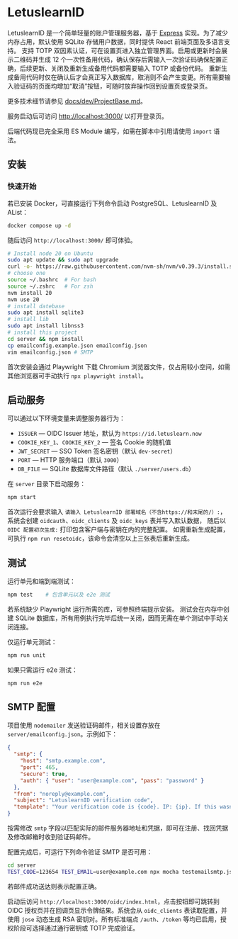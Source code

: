 # LetuslearnID

LetuslearnID 是一个简单轻量的账户管理服务器，基于 [Express](https://expressjs.com/) 实现。为了减少内存占用，默认使用 SQLite 存储用户数据，同时提供 React 前端页面及多语言支持。
支持 TOTP 双因素认证，可在设置页进入独立管理界面。启用或更新时会展示二维码并生成 12 个一次性备用代码，确认保存后需输入一次验证码确保配置正确，后续更新、关闭及重新生成备用代码都需要输入 TOTP 或备份代码。
重新生成备用代码时仅在确认后才会真正写入数据库，取消则不会产生变更。所有需要输入验证码的页面均增加“取消”按钮，可随时放弃操作回到设置页或登录页。

更多技术细节请参见 [docs/dev/ProjectBase.md](docs/dev/ProjectBase.md)。

服务启动后可访问 [http://localhost:3000/](http://localhost:3000/) 以打开登录页。

后端代码现已完全采用 ES Module 编写，如需在脚本中引用请使用 `import` 语法。

## 安装

### 快速开始

若已安装 Docker，可直接运行下列命令启动 PostgreSQL、LetuslearnID 及 AList：

```bash
docker compose up -d
```

随后访问 `http://localhost:3000/` 即可体验。

```bash
# Install node 20 on Ubuntu
sudo apt update && sudo apt upgrade
curl -o- https://raw.githubusercontent.com/nvm-sh/nvm/v0.39.3/install.sh | bash
# choose one
source ~/.bashrc  # For bash
source ~/.zshrc   # For zsh
nvm install 20
nvm use 20
# install datebase
sudo apt install sqlite3
# install lib
sudo apt install libnss3
# install this project
cd server && npm install
cp emailconfig.example.json emailconfig.json
vim emailconfig.json # SMTP
```
首次安装会通过 Playwright 下载 Chromium 浏览器文件，仅占用较小空间，如需其他浏览器可手动执行 `npx playwright install`。

## 启动服务

可以通过以下环境变量来调整服务器行为：

- `ISSUER` — OIDC Issuer 地址，默认为 `https://id.letuslearn.now`
- `COOKIE_KEY_1`、`COOKIE_KEY_2` — 签名 Cookie 的随机值
- `JWT_SECRET` — SSO Token 签名密钥（默认 `dev-secret`）
- `PORT` — HTTP 服务端口（默认 `3000`）
- `DB_FILE` — SQLite 数据库文件路径（默认 `./server/users.db`）

在 `server` 目录下启动服务：

```bash
npm start
```

首次运行会要求输入 `请输入 LetuslearnID 部署域名（不含https://和末尾的/）:`，
系统会创建 `oidcauth`、`oidc_clients` 及 `oidc_keys` 表并写入默认数据，
随后以 `OIDC 配置初次生成:` 打印包含客户端与密钥在内的完整配置。
如需重新生成配置，可执行 `npm run resetoidc`，该命令会清空以上三张表后重新生成。

## 测试

运行单元和端到端测试：

```bash
npm test    # 包含单元以及 e2e 测试
```
若系统缺少 Playwright 运行所需的库，可参照终端提示安装。
测试会在内存中创建 SQLite 数据库，所有用例执行完毕后统一关闭，因而无需在单个测试中手动关闭连接。

仅运行单元测试：

```bash
npm run unit
```

如果只需运行 e2e 测试：

```bash
npm run e2e
```

## SMTP 配置

项目使用 `nodemailer` 发送验证码邮件，相关设置存放在 `server/emailconfig.json`。示例如下：

```json
{
  "smtp": {
    "host": "smtp.example.com",
    "port": 465,
    "secure": true,
    "auth": { "user": "user@example.com", "pass": "password" }
  },
  "from": "noreply@example.com",
  "subject": "LetuslearnID verification code",
  "template": "Your verification code is {code}. IP: {ip}. If this wasn't you please ignore this email."
}
```

按需修改 `smtp` 字段以匹配实际的邮件服务器地址和凭据，即可在注册、找回凭据及修改邮箱时收到验证码邮件。

配置完成后，可运行下列命令验证 SMTP 是否可用：

```bash
cd server
TEST_CODE=123654 TEST_EMAIL=user@example.com npx mocha testemailsmtp.js
```

若邮件成功送达则表示配置正确。


启动后访问 `http://localhost:3000/oidc/index.html`，点击按钮即可跳转到 OIDC 授权页并在回调页显示令牌结果。系统会从 `oidc_clients` 表读取配置，并使用 `jose` 动态生成 RSA 密钥对。所有标准端点 `/auth`、`/token` 等均已启用，授权阶段可选择通过通行密钥或 TOTP 完成验证。


